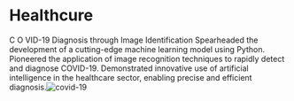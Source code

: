 # Healthcure 

        
C O VID-19 Diagnosis through Image Identification Spearheaded the development of a cutting-edge machine learning model using Python. Pioneered the application of image recognition techniques to rapidly detect and diagnose COVID-19. Demonstrated innovative use of artificial intelligence in the healthcare sector, enabling precise and efficient diagnosis.![covid-19](https://github.com/coder2648/Healthcure/assets/54682738/95c853df-a8d5-464f-9d17-ea6acbeb116c)

